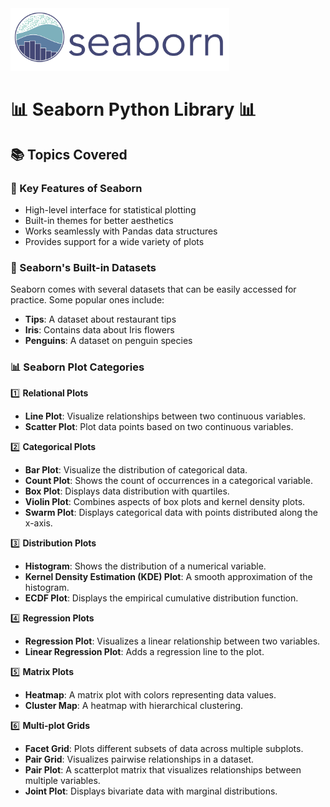 <img src="seaborn_logo.svg" alt="NumPy Logo" style="width:350px; height:100px;">

# 📊 Seaborn Python Library 📊

## 📚 Topics Covered

### 📝 Key Features of Seaborn
- High-level interface for statistical plotting
- Built-in themes for better aesthetics
- Works seamlessly with Pandas data structures
- Provides support for a wide variety of plots

### 📑 Seaborn's Built-in Datasets
Seaborn comes with several datasets that can be easily accessed for practice. Some popular ones include:
- **Tips**: A dataset about restaurant tips
- **Iris**: Contains data about Iris flowers
- **Penguins**: A dataset on penguin species

### 📊 Seaborn Plot Categories

1️⃣ **Relational Plots**  
   - **Line Plot**: Visualize relationships between two continuous variables.  
   - **Scatter Plot**: Plot data points based on two continuous variables.

2️⃣ **Categorical Plots**  
   - **Bar Plot**: Visualize the distribution of categorical data.  
   - **Count Plot**: Shows the count of occurrences in a categorical variable.  
   - **Box Plot**: Displays data distribution with quartiles.  
   - **Violin Plot**: Combines aspects of box plots and kernel density plots.  
   - **Swarm Plot**: Displays categorical data with points distributed along the x-axis.

3️⃣ **Distribution Plots**  
   - **Histogram**: Shows the distribution of a numerical variable.  
   - **Kernel Density Estimation (KDE) Plot**: A smooth approximation of the histogram.  
   - **ECDF Plot**: Displays the empirical cumulative distribution function.

4️⃣ **Regression Plots**  
   - **Regression Plot**: Visualizes a linear relationship between two variables.  
   - **Linear Regression Plot**: Adds a regression line to the plot.

5️⃣ **Matrix Plots**  
   - **Heatmap**: A matrix plot with colors representing data values.  
   - **Cluster Map**: A heatmap with hierarchical clustering.

6️⃣ **Multi-plot Grids**  
   - **Facet Grid**: Plots different subsets of data across multiple subplots.  
   - **Pair Grid**: Visualizes pairwise relationships in a dataset.  
   - **Pair Plot**: A scatterplot matrix that visualizes relationships between multiple variables.  
   - **Joint Plot**: Displays bivariate data with marginal distributions.
